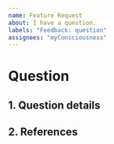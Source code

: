 ```yaml
---
name: Feature Request
about: I have a question.
labels: "Feedback: question"
assignees: "myConsciousness"
---
```


# Question

## 1. Question details

## 2. References
